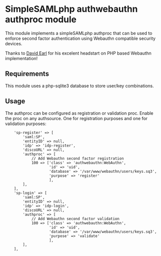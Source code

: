 # SimpleSAMLphp authwebauthn authproc module

This module implements a simpleSAMLphp authproc that can be used to enforce second factor authentication using Webauthn compatible security devices.

Thanks to [David Earl](https://github.com/davidearl/webauthn) for his excelent headstart on PHP based Webauthn implementation!

## Requirements
This module uses a php-sqlite3 database to store user/key combinations.

## Usage
The authproc can be configured as registration or validation proc. Enable the proc on any authsource. One for registration purposes and one for validation purposes:

```
    'sp-register' => [
        'saml:SP',
        'entityID' => null,
        'idp' => 'idp-register',
        'discoURL' => null,
        'authproc' => [
            // Add Webauthn second factor registration
            100 => ['class' => 'authwebauthn:WebAuthn',
                    'id' => 'uid',
                    'database' => '/var/www/webauthn/users/keys.sq3',
                    'purpose' => 'register'
                    ],
        ],
    ],
    'sp-login' => [
        'saml:SP',
        'entityID' => null,
        'idp' => 'idp-login',
        'discoURL' => null,
        'authproc' => [
            // Add Webauthn second factor validation
            100 => ['class' => 'authwebauthn:WebAuthn',
                    'id' => 'uid',
                    'database' => '/var/www/webauthn/users/keys.sq3',
                    'purpose' => 'validate'
                    ],
        ],
    ],
```

